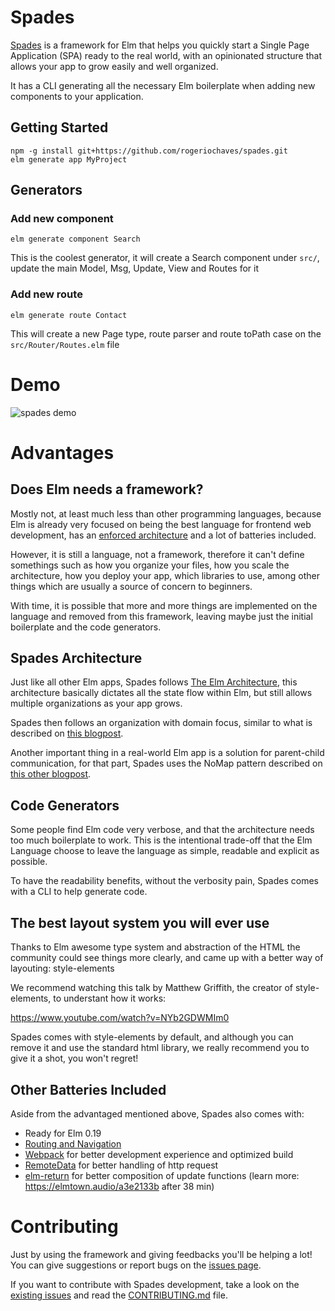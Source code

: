 # Spades

[Spades](https://www.google.com/search?tbm=isch&q=tree%20spade&tbs=imgo:1) is a framework for Elm that helps you quickly start a Single Page Application (SPA) ready to the real world, with an opinionated structure that allows your app to grow easily and well organized.

It has a CLI generating all the necessary Elm boilerplate when adding new components to your application.

## Getting Started

```
npm -g install git+https://github.com/rogeriochaves/spades.git
elm generate app MyProject
```

## Generators

### Add new component

```
elm generate component Search
```

This is the coolest generator, it will create a Search
component under `src/`, update the main Model, Msg, Update, View and Routes for it

### Add new route

```
elm generate route Contact
```

This will create a new Page type, route parser and route toPath case on the `src/Router/Routes.elm` file

# Demo

![spades demo](https://user-images.githubusercontent.com/792201/41208764-e2aa697e-6cfc-11e8-96ac-15750f08f8fb.gif)

# Advantages

## Does Elm needs a framework?

Mostly not, at least much less than other programming languages, because Elm is already very focused on being the best language for frontend web development, has an [enforced architecture](https://guide.elm-lang.org/architecture/) and a lot of batteries included.

However, it is still a language, not a framework, therefore it can't define somethings such as how you organize your files, how you scale the architecture, how you deploy your app, which libraries to use, among other things which are usually a source of concern to beginners.

With time, it is possible that more and more things are implemented on the language and removed from this framework, leaving maybe just the initial boilerplate and the code generators.

## Spades Architecture

Just like all other Elm apps, Spades follows [The Elm Architecture](https://guide.elm-lang.org/architecture/), this architecture basically dictates all the state flow within Elm, but still allows multiple organizations as your app grows.

Spades then follows an organization with domain focus, similar to what is described on [this blogpost](https://medium.com/@_rchaves_/structured-todomvc-example-with-elm-a68d87cd38da).

Another important thing in a real-world Elm app is a solution for parent-child communication, for that part, Spades uses the NoMap pattern described on [this other blogpost](https://medium.com/@_rchaves_/child-parent-communication-in-elm-outmsg-vs-translator-vs-nomap-patterns-f51b2a25ecb1).

## Code Generators

Some people find Elm code very verbose, and that the architecture needs too much boilerplate to work. This is the intentional trade-off that the Elm Language choose to leave the language as simple, readable and explicit as possible.

To have the readability benefits, without the verbosity pain, Spades comes with a CLI to help generate code.

## The best layout system you will ever use

Thanks to Elm awesome type system and abstraction of the HTML the community could see things more clearly, and came up with a better way of layouting: style-elements

We recommend watching this talk by Matthew Griffith, the creator of style-elements, to understant how it works:

https://www.youtube.com/watch?v=NYb2GDWMIm0

Spades comes with style-elements by default, and although you can remove it and use the standard html library, we really recommend you to give it a shot, you won't regret!

## Other Batteries Included

Aside from the advantaged mentioned above, Spades also comes with:

- Ready for Elm 0.19
- [Routing and Navigation](https://www.elm-tutorial.org/en/07-routing/cover.html)
- [Webpack](https://webpack.js.org/) for better development experience and optimized build
- [RemoteData](http://package.elm-lang.org/packages/krisajenkins/remotedata/latest/RemoteData) for better handling of http request
- [elm-return](http://package.elm-lang.org/packages/Fresheyeball/elm-return/latest) for better composition of update functions (learn more: https://elmtown.audio/a3e2133b after 38 min)

# Contributing

Just by using the framework and giving feedbacks you'll be helping a lot! You can give suggestions or report bugs on the [issues page](https://github.com/rogeriochaves/spades/issues).

If you want to contribute with Spades development, take a look on the [existing issues](https://github.com/rogeriochaves/spades/issues) and read the [CONTRIBUTING.md](CONTRIBUTING.md) file.
